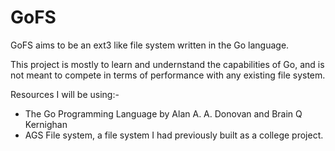# GoFS

GoFS aims to be an ext3 like file system written in the Go language.

This project is mostly to learn and undernstand the capabilities of Go, and is not meant to compete in terms of performance with any existing file system.

Resources I will be using:-

* The Go Programming Language by Alan A. A. Donovan and Brain Q Kernighan
* AGS File system, a file system I had previously built as a college project.